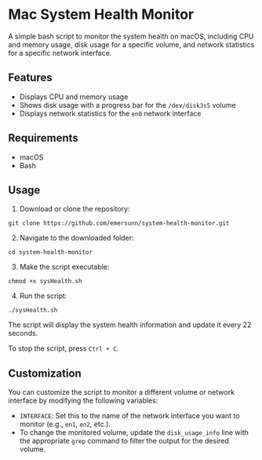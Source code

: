 # Mac System Health Monitor

A simple bash script to monitor the system health on macOS, including CPU and memory usage, disk usage for a specific volume, and network statistics for a specific network interface.

## Features

- Displays CPU and memory usage
- Shows disk usage with a progress bar for the `/dev/disk3s5` volume
- Displays network statistics for the `en0` network interface

## Requirements

- macOS
- Bash

## Usage

1. Download or clone the repository:

```git clone https://github.com/emersunn/system-health-monitor.git```

2. Navigate to the downloaded folder:

```cd system-health-monitor```

3. Make the script executable:

```chmod +x sysHealth.sh```

4. Run the script:

```./sysHealth.sh```

The script will display the system health information and update it every 22 seconds.

To stop the script, press `Ctrl + C`.

## Customization

You can customize the script to monitor a different volume or network interface by modifying the following variables:

- `INTERFACE`: Set this to the name of the network interface you want to monitor (e.g., `en1`, `en2`, etc.).
- To change the monitored volume, update the `disk_usage_info` line with the appropriate `grep` command to filter the output for the desired volume.






